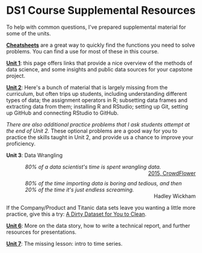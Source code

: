<style scoped> @import url("rmd_doc_suffix.css"); </style>
# DS1 Course Supplemental Resources

To help with common questions, I've prepared supplemental material for some of the units.

**[Cheatsheets](Cheatsheets.md)** are a great way to quickly find the functions you need to solve problems. You can find a use for most of these in this course.

**[Unit 1](DS1_supplement_U1.md)**: this page offers links that provide a nice overview of the methods of data science, and some insights and public data sources for your capstone project.

**[Unit 2](DS1_supplement_U2.md)**: Here's a bunch of material that is largely missing from the curriculum, but often trips up students, including understanding different types of data; the assignment operators in R; subsetting data frames and extracting data from them; installing R and RStudio; setting up Git, setting up GitHub and connecting RStudio to GitHub.

*There are also additional practice problems that I ask students attempt at the end of Unit 2.* These optional problems are a good way for you to practice the skills taught in Unit 2, and provide us a chance to improve your proficiency.

**Unit 3**: Data Wrangling

<div style="margin-top:10px; margin-left:50px; margin-right:20px; font-style:italic">80% of a data scientist's time is spent wrangling data.</div>
<div style="text-align:right"><a href="https://www.computerworld.com/article/2902920/the-data-science-ecosystem-part-2-data-wrangling.html" target="_blank">2015, CrowdFlower</a></div>

<div style="margin-top:10px; margin-left:50px; margin-right:20px; font-style:italic">80% of the time importing data is boring and tedious, and then 20% of the time it's just endless screaming.</div>
<div style="text-align:right">Hadley Wickham</div>

If the Company/Product and Titanic data sets leave you wanting a little more practice, give this a try: [A Dirty Dataset for You to Clean](http://rmhogervorst.nl/cleancode/blog/2018/03/12/a-dirty-dataset-for-you-to-clean.html).

**[Unit 6](DS1_supplement_U6.md)**: More on the data story, how to write a technical report, and further resources for presentations.

**[Unit 7](DS1_supplement_U7.md)**: The missing lesson: intro to time series.


